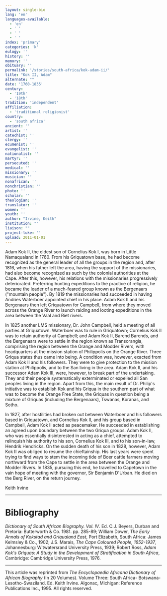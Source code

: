 ```yaml
---
layout: single-bio
lang: 'en'
languages-available:
  - 'en'
  - ' '
  - ' '
  - ' '
index: 'primary'
categories: 'k'
eulogy: ''
history: ''
memory: ''
obituary: ''
permalink: '/stories/south-africa/kok-adam-ii/'
title: "Kok II, Adam"
alternate: ""
date: '1760-1835'
century:
  - '19th'
  - '18th'
tradition: 'independent'
affiliation:
  - 'traditional religionist'
country:
  - 'south africa'
ancient: ''
artist: ''
catechist: ''
clergy: ''
ecumenist: ''
evangelist: ''
nationalist: ''
martyr: ''
persecuted: ''
medical: ''
missionary: ''
musician: ''
nonafrican: ''
nonchristian: ''
photo: ''
scholar: ''
theologian: ''
translator: ''
women: ''
youth: ''
author: "Irvine, Keith"
institution: ""
liaison: ""
project-luke: ''
upload: 2011-01-01
---
```




Adam Kok II, the eldest son of Cornelius Kok I, was born in Little Namaqualand in 1760. From his Griquatown base, he had become recognized as the general leader of all the groups in the region and, after 1816, when his father left the area, having the support of the missionaries, had also become recognized as such by the colonial authorities at the Cape. After this, however, his relations with the missionaries progressively deteriorated. Preferring hunting expeditions to the practice of religion, he became the leader of a much-feared group known as the Bergenaars ("mountain people"). By 1819 the missionaries had succeeded in having Andries Waterboer appointed chief in his place. Adam Kok II and his Bergenaars then left Griquatown for Campbell, from where they moved across the Orange River to launch raiding and looting expeditions in the area between the Vaal and Riet rivers.

In 1825 another LMS missionary, Dr. John Campbell, held a meeting of all parties at Griquatown. Waterboer was to rule in Griquatown; Cornelius Kok II was to retain authority at Campbell; and Adam Kok II, Barend Barends, and the Bergenaars were to settle in the region known as Transorangia, comprising the region between the Orange and Modder Rivers, with headquarters at the mission station of Philippolis on the Orange River. Three Griqua states thus came into being. A condition was, however, exacted from Adam Kok II and his followers. They were to give protection to the mission station at Philippolis, and to the San living in the area. Adam Kok II, and his successor Adam Kok III, were, however, to break part of the undertaking. They and their people systematically exterminated or expelled all San peoples living in the region. Apart from this, the main result of Dr. Philip's initiative was to establish Kok and his Griqua in the southern part of what was to become the Orange Free State, the Griquas in question being a mixture of Griquas (including the Bergenaars), Tswanas, Koranas, and Sotho.

In 1827, after hostilities had broken out between Waterboer and his followers based in Griquatown, and Cornelius Kok II, and his group based in Campbell, Adam Kok II acted as peacemaker. He succeeded in establishing an agreed upon boundary between the two Griqua groups. Adam Kok II, who was essentially disinterested in acting as a chief, attempted to relinquish his authority to his son, Cornelius Kok III, and to his son-in-law, Hendrik Hendricks. On the sudden death of his son in 1828, however, Adam Kok II was obliged to resume the chieftainship. His last years were spent trying to find ways to stem the incoming tide of Boer cattle farmers moving northward from the Cape to settle in the area between the Orange and Modder Rivers. In 1835, pursuing this end, he travelled to Capetown in the vain hope of meeting with the governor, Sir Benjamin D'Urban.  He died on the Berg River, on the return journey.

Keith Irvine

---

# Bibliography

*Dictionary of South African Biography. Vol. IV*. Ed. C.J. Beyers, Durban and Pretoria: Butterworth & Co. 1981. pp. 285-89; William Dower, *The Early Annals of Kokstad and Griqualand East*, Port Elizabeth, South Africa: James Kelmsley & Co., 1902; J.S. Marais, *The Cape Coloured People, 1652-1937*, Johannesburg: Witwatersrand University Press, 1939; Robert Ross, *Adam Kok's Griquas: A Study in the Development of Stratification in South Africa*, Cambridge: Cambridge University Press, 1976.

---

This article was reprinted from *The Encyclopaedia Africana Dictionary of African Biography* (In 20 Volumes). Volume Three: South Africa- Botswana-Lesotho-Swaziland. Ed. Keith Irvine. Algonac, Michigan: Reference Publications Inc., 1995.  All rights reserved.